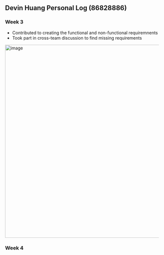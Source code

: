 ## Devin Huang Personal Log (86828886)
### Week 3
- Contributed to creating the functional and non-functional requiremnents
- Took part in cross-team discussion to find missing requirements

<img width="1075" height="631" alt="image" src="https://github.com/user-attachments/assets/b33b2f49-de35-4c00-9b39-346294c60094" />

### Week 4
